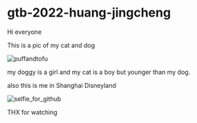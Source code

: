 # gtb-2022-huang-jingcheng

Hi everyone

This is a pic of my cat and dog

![puffandtofu](https://user-images.githubusercontent.com/90430682/151326409-c8ffab13-d7da-495b-bcf5-c3cdcd599dee.jpg)

my doggy is a girl and my cat is a boy but younger than my dog.

also this is me in Shanghai Disneyland

![selfie_for_github](https://user-images.githubusercontent.com/90430682/151326825-87234538-f0fb-4187-9b1c-4422171d120c.jpg)

THX for watching 
